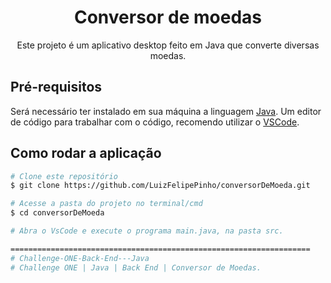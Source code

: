 
<h1 align="center">Conversor de moedas</h1>
<p align="center">Este projeto é um aplicativo desktop feito em Java que converte diversas moedas.</p>


## Pré-requisitos

Será necessário ter instalado em sua máquina a linguagem [Java](https://www.java.com/pt-BR/download/help/windows_manual_download.html). 
 Um editor de código para trabalhar com o código, recomendo utilizar o [VSCode](https://code.visualstudio.com/).


## Como rodar a aplicação

```bash
# Clone este repositório
$ git clone https://github.com/LuizFelipePinho/conversorDeMoeda.git

# Acesse a pasta do projeto no terminal/cmd
$ cd conversorDeMoeda

# Abra o VsCode e execute o programa main.java, na pasta src.

===================================================================
# Challenge-ONE-Back-End---Java
# Challenge ONE | Java | Back End | Conversor de Moedas.

